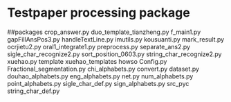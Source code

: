 # Testpaper processing package

##packages
crop_answer.py
duo_template_tianzheng.py
f_main1.py
gapFillAnsPos3.py
handleTextLine.py
imutils.py
kousuanti.py
mark_result.py
ocrjietu2.py
oral1_integrate1.py
preprocess.py
separate_ans2.py
sigle_char_recognize2.py
sort_position_0603.py
string_char_recognize2.py
xuehao.py
template
xuehao_templates
howso
    Config.py
    Fractional_segmentation.py
    chi_alphabets.py
    convert.py
    dataset.py
    douhao_alphabets.py
    eng_alphabets.py
    net.py
    num_alphabets.py
    point_alphabets.py
    sigle_char_def.py
    sign_alphabets.py
    src_pyc
    string_char_def.py


